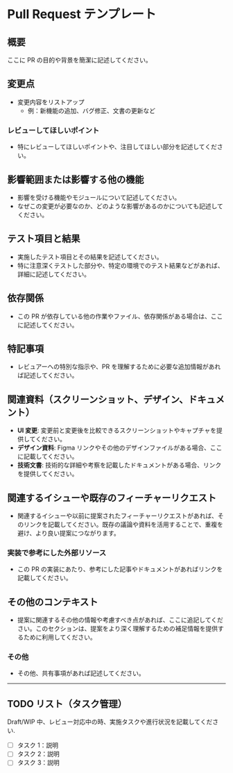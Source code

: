 # Pull Request テンプレート

## 概要

ここに PR の目的や背景を簡潔に記述してください。

## 変更点

- 変更内容をリストアップ
  - 例：新機能の追加、バグ修正、文書の更新など

### レビューしてほしいポイント

- 特にレビューしてほしいポイントや、注目してほしい部分を記述してください。

## 影響範囲または影響する他の機能

- 影響を受ける機能やモジュールについて記述してください。
- なぜこの変更が必要なのか、どのような影響があるのかについても記述してください。

## テスト項目と結果

- 実施したテスト項目とその結果を記述してください。
- 特に注意深くテストした部分や、特定の環境でのテスト結果などがあれば、詳細に記述してください。

## 依存関係

- この PR が依存している他の作業やファイル、依存関係がある場合は、ここに記述してください。

## 特記事項

- レビュアーへの特別な指示や、PR を理解するために必要な追加情報があれば記述してください。

## 関連資料（スクリーンショット、デザイン、ドキュメント）

- **UI 変更**: 変更前と変更後を比較できるスクリーンショットやキャプチャを提供してください。
- **デザイン資料**: Figma リンクやその他のデザインファイルがある場合、ここに記載してください。
- **技術文書**: 技術的な詳細や考察を記載したドキュメントがある場合、リンクを提供してください。

## 関連するイシューや既存のフィーチャーリクエスト

- 関連するイシューや以前に提案されたフィーチャーリクエストがあれば、そのリンクを記載してください。既存の議論や資料を活用することで、重複を避け、より良い提案につながります。

### 実装で参考にした外部リソース

- この PR の実装にあたり、参考にした記事やドキュメントがあればリンクを記載してください。

## その他のコンテキスト

- 提案に関連するその他の情報や考慮すべき点があれば、ここに追記してください。このセクションは、提案をより深く理解するための補足情報を提供するために利用してください。

### その他

- その他、共有事項があれば記述してください。

---

## TODO リスト（タスク管理）

Draft/WIP 中、レビュー対応中の時、実施タスクや進行状況を記載してください.

- [ ] タスク 1：説明
- [ ] タスク 2：説明
- [ ] タスク 3：説明

